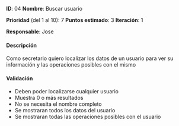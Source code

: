 **ID**: 04
**Nombre**: Buscar usuario

**Prioridad** (del 1 al 10): 7
**Puntos estimado**: 3
**Iteración**: 1

**Responsable**: Jose

#### Descripción
Como secretario quiero localizar los datos de un usuario para ver su información y las operaciones posibles con el mismo

#### Validación
* Deben poder localizarse cualquier usuario
* Muestra 0 o más resultados
* No se necesita el nombre completo
* Se mostraran todos los datos del usuario
* Se mostraran todas las operaciones posibles con el usuario
